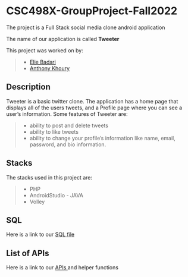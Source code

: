 
# CSC498X-GroupProject-Fall2022

The project is a Full Stack social media clone android application

The name of our application is called **Tweeter**

This project was worked on by:
> - <a href= "https://github.com/ElieBadari"> Elie Badari </a>
> - <a href = "https://github.com/Anthonykh01"> Anthony Khoury </a> 

## Description

Tweeter is a basic twitter clone. The application has a home page that displays all of the users tweets, and a Profile page where you can see a user’s information. Some features of Tweeter are:
> - ability to post and delete tweets
> - ability to like tweets
> - ability to change your profile’s information like name, email, password, and bio information.

## Stacks

The stacks used in this project are:

> - PHP
> - AndroidStudio - JAVA
> - Volley

## SQL

Here is a link to our <a href = "https://github.com/ElieBadari/CSC498X-GroupProject-Fall2022/blob/main/twitterclonedb.sql"> SQL file <a/>

## List of APIs

Here is a link to our <a href = "https://github.com/ElieBadari/CSC498X-GroupProject-Fall2022/tree/main/Backend"> APIs <a/> and helper functions




